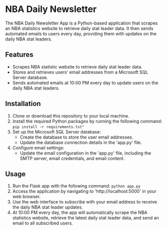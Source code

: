 # NBA Daily Newsletter
The NBA Daily Newsletter App is a Python-based application that scrapes an NBA statistics website to retrieve daily stat leader data. It then sends automated emails to users every day, providing them with updates on the daily NBA stat leaders.

## Features

* Scrapes NBA statistic website to retrieve daily stat leader data.
* Stores and retrieves users' email addresses from a Microsoft SQL Server database.
* Sends automated emails at 10:00 PM every day to update users on the daily NBA stat leaders.

## Installation

1. Clone or download this repository to your local machine.
2. Install the required Python packages by running the following command:
  `pip install -r requirements.txt"`
3. Set up the Microsoft SQL Server database:
   * Create the database to store the user email addresses.
   * Update the database connection details in the 'app.py' file.
4. Configure email settings:
   * Update the email configuration in the 'app.py' file, including the SMTP server, email credentials, and email content.

## Usage

1. Run the Flask app with the following command:
   `python app.py`
2. Access the application by navigating to 'http://localhost:5000' in your web browser.
3. Use the web interface to subscribe with your email address to receive the daily NBA stat leader updates.
4. At 10:00 PM every day, the app will automatically scrape the NBA statistics website, retrieve the latest daily stat leader data, and send an email to all subscribed users.
